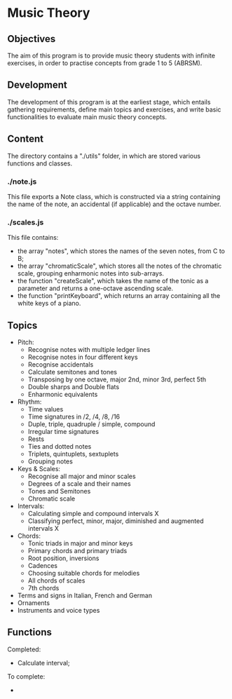 # Music Theory

## Objectives

The aim of this program is to provide music theory students with infinite exercises, in order to practise concepts from grade 1 to 5 (ABRSM).

## Development

The development of this program is at the earliest stage, which entails gathering requirements, define main topics and exercises, and write basic functionalities to evaluate main music theory concepts.

## Content

The directory contains a "./utils" folder, in which are stored various functions and classes.

### ./note.js

This file exports a Note class, which is constructed via a string containing the name of the note, an accidental (if applicable) and the octave number.

### ./scales.js

This file contains:

- the array "notes", which stores the names of the seven notes, from C to B;
- the array "chromaticScale", which stores all the notes of the chromatic scale, grouping enharmonic notes into sub-arrays.
- the function "createScale", which takes the name of the tonic as a parameter and returns a one-octave ascending scale.
- the function "printKeyboard", which returns an array containing all the white keys of a piano.

## Topics

- Pitch:
    - Recognise notes with multiple ledger lines 
    - Recognise notes in four different keys 
    - Recognise accidentals 
    - Calculate semitones and tones 
    - Transposing by one octave, major 2nd, minor 3rd, perfect 5th
    - Double sharps and Double flats 
    - Enharmonic equivalents
- Rhythm:
    - Time values
    - Time signatures in /2, /4, /8, /16
    - Duple, triple, quadruple / simple, compound
    - Irregular time signatures
    - Rests
    - Ties and dotted notes
    - Triplets, quintuplets, sextuplets
    - Grouping notes
- Keys & Scales:
    - Recognise all major and minor scales 
    - Degrees of a scale and their names
    - Tones and Semitones
    - Chromatic scale 
- Intervals:
    - Calculating simple and compound intervals X
    - Classifying perfect, minor, major, diminished and augmented intervals X
- Chords:
    - Tonic triads in major and minor keys 
    - Primary chords and primary triads
    - Root position, inversions
    - Cadences
    - Choosing suitable chords for melodies
    - All chords of scales 
    - 7th chords 
- Terms and signs in Italian, French and German
- Ornaments
- Instruments and voice types


## Functions

Completed:

- Calculate interval;

To complete:

- 